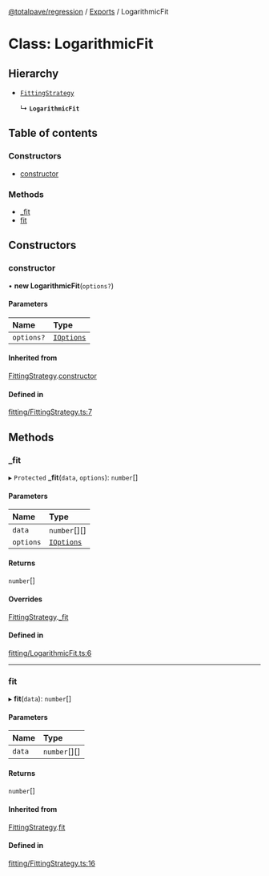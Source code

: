 [@totalpave/regression](../README.md) / [Exports](../modules.md) / LogarithmicFit

# Class: LogarithmicFit

## Hierarchy

- [`FittingStrategy`](FittingStrategy.md)

  ↳ **`LogarithmicFit`**

## Table of contents

### Constructors

- [constructor](LogarithmicFit.md#constructor)

### Methods

- [\_fit](LogarithmicFit.md#_fit)
- [fit](LogarithmicFit.md#fit)

## Constructors

### constructor

• **new LogarithmicFit**(`options?`)

#### Parameters

| Name | Type |
| :------ | :------ |
| `options?` | [`IOptions`](../interfaces/IOptions.md) |

#### Inherited from

[FittingStrategy](FittingStrategy.md).[constructor](FittingStrategy.md#constructor)

#### Defined in

[fitting/FittingStrategy.ts:7](https://github.com/totalpave/regression-js/blob/de5670c/src/fitting/FittingStrategy.ts#L7)

## Methods

### \_fit

▸ `Protected` **_fit**(`data`, `options`): `number`[]

#### Parameters

| Name | Type |
| :------ | :------ |
| `data` | `number`[][] |
| `options` | [`IOptions`](../interfaces/IOptions.md) |

#### Returns

`number`[]

#### Overrides

[FittingStrategy](FittingStrategy.md).[_fit](FittingStrategy.md#_fit)

#### Defined in

[fitting/LogarithmicFit.ts:6](https://github.com/totalpave/regression-js/blob/de5670c/src/fitting/LogarithmicFit.ts#L6)

___

### fit

▸ **fit**(`data`): `number`[]

#### Parameters

| Name | Type |
| :------ | :------ |
| `data` | `number`[][] |

#### Returns

`number`[]

#### Inherited from

[FittingStrategy](FittingStrategy.md).[fit](FittingStrategy.md#fit)

#### Defined in

[fitting/FittingStrategy.ts:16](https://github.com/totalpave/regression-js/blob/de5670c/src/fitting/FittingStrategy.ts#L16)
